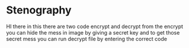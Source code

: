 # Stenography
HI there in this there are two code encrypt and decrypt from the encrypt you can hide the mess in image by giving a secret key and to get those secret mess you can run decrypt file by entering the  correct code 
